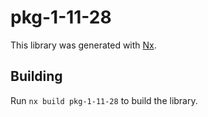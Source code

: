 # pkg-1-11-28

This library was generated with [Nx](https://nx.dev).

## Building

Run `nx build pkg-1-11-28` to build the library.
